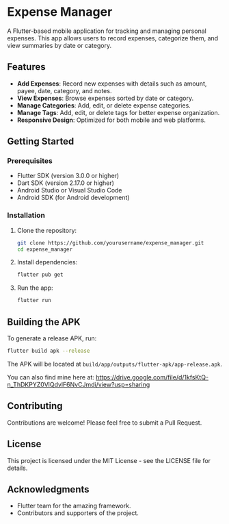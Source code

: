 # Expense Manager

A Flutter-based mobile application for tracking and managing personal expenses. This app allows users to record expenses, categorize them, and view summaries by date or category.

## Features

- **Add Expenses**: Record new expenses with details such as amount, payee, date, category, and notes.
- **View Expenses**: Browse expenses sorted by date or category.
- **Manage Categories**: Add, edit, or delete expense categories.
- **Manage Tags**: Add, edit, or delete tags for better expense organization.
- **Responsive Design**: Optimized for both mobile and web platforms.

## Getting Started

### Prerequisites

- Flutter SDK (version 3.0.0 or higher)
- Dart SDK (version 2.17.0 or higher)
- Android Studio or Visual Studio Code
- Android SDK (for Android development)

### Installation

1. Clone the repository:
   ```sh
   git clone https://github.com/yourusername/expense_manager.git
   cd expense_manager
   ```

2. Install dependencies:
   ```sh
   flutter pub get
   ```

3. Run the app:
   ```sh
   flutter run
   ```

## Building the APK

To generate a release APK, run:
```sh
flutter build apk --release
```
The APK will be located at `build/app/outputs/flutter-apk/app-release.apk`.

You can also find mine here at: https://drive.google.com/file/d/1kfsKtQ-n_ThDKPYZ0VlQdvlF6NvCJmdi/view?usp=sharing

## Contributing

Contributions are welcome! Please feel free to submit a Pull Request.

## License

This project is licensed under the MIT License - see the LICENSE file for details.

## Acknowledgments

- Flutter team for the amazing framework.
- Contributors and supporters of the project.
